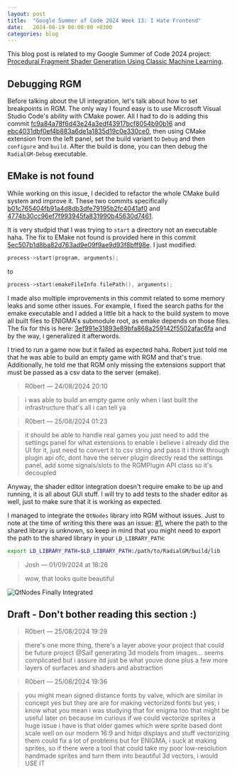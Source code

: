 ```yaml
---
layout: post
title:  "Google Summer of Code 2024 Week 13: I Hate Frontend"
date:   2024-08-19 00:00:00 +0300
categories: blog
---
```


This blog post is related to my Google Summer of Code 2024 project: [Procedural Fragment Shader Generation Using Classic Machine Learning][my-google-summer-of-code-2024-project].

## Debugging RGM

Before talking about the UI integration, let's talk about how to set breakpoints in RGM. The only way I found easy is to use Microsoft Visual Studio Code's ability with CMake power. All I had to do is adding this commit [fc9a84a78f6d43e24a3edf43917bcf8054b90b16](https://github.com/enigma-dev/RadialGM/pull/238/commits/fc9a84a78f6d43e24a3edf43917bcf8054b90b16) and [ebc4031dbf0ef4b883a6de1a1835d19c0e330ce0](https://github.com/enigma-dev/RadialGM/pull/238/commits/ebc4031dbf0ef4b883a6de1a1835d19c0e330ce0), then using CMake extension from the left panel, set the build variant to `Debug` and then ``configure`` and ``build``. After the build is done, you can then debug the ``RadialGM-Debug`` executable.

## EMake is not found

While working on this issue, I decided to refactor the whole CMake build system and improve it. These two commits specifically [b01c765404fb91a4d8db3dfe79195b2fc4041af0](https://github.com/enigma-dev/RadialGM/pull/238/commits/b01c765404fb91a4d8db3dfe79195b2fc4041af0) and [4774b30cc96ef7f993945fa831990b45630d7461](https://github.com/enigma-dev/enigma-dev/pull/2399/commits/4774b30cc96ef7f993945fa831990b45630d7461).

It is very studpid that I was trying to ``start`` a directory not an executable haha. The fix to EMake not found is provided here in this commit [5ec507b1d8ba82d763ad9e09f9ae9d93f8bff98e](https://github.com/enigma-dev/RadialGM/pull/238/commits/5ec507b1d8ba82d763ad9e09f9ae9d93f8bff98e). I just modified:
```cpp
process->start(program, arguments);
```
to
```cpp
process->start(emakeFileInfo.filePath(), arguments);
```

I made also multiple improvements in this commit related to some memory leaks and some other issues. For example, I fixed the search paths for the emake executable and I added a little bit a hack to the build system to move all built files to ENIGMA's submodule root, as emake depends on those files. The fix for this is here: [3ef991e31893e89bfa868a259142f5502afac6fa](https://github.com/enigma-dev/RadialGM/pull/238/commits/3ef991e31893e89bfa868a259142f5502afac6fa) and by the way, i generalized it afterwords.

I tried to run a game now but it failed as expected haha. Robert just told me that he was able to build an empty game with RGM and that's true. Additionally, he told me that RGM only missing the extensions support that must be passed as a csv data to the server (emake).

> R0bert — 24/08/2024 20:10

> i was able to build an empty game only when i last built the infrastructure
> that's all i can tell ya

> R0bert — 25/08/2024 01:23

> it should be able to handle real games you just need to add the settings panel for what extensions to enable
> i believe i already did the UI for it, just need to convert it to csv string and pass it i think
> through plugin api ofc, dont have the server plugin directly read the settings panel, add some signals/slots to the RGMPlugin API class
> so it's decoupled

Anyway, the shader editor integration doesn't require emake to be up and running, it is all about GUI stuff. I will try to add tests to the shader editor as well, just to make sure that it is working as expected.

I managed to integrate the ``QtNodes`` library into RGM without issues. Just to note at the time of writing this there was an issue: [#1](https://github.com/k0T0z/nodeeditor/issues/1), where the path to the shared library is unknown, so keep in mind that you might need to export the path to the shared library in your ``LD_LIBRARY_PATH``:

```bash
export LD_LIBRARY_PATH=$LD_LIBRARY_PATH:/path/to/RadialGM/build/lib
```

> Josh — 01/09/2024 at 18:26

> wow, that looks quite beautiful

![QtNodes Finally Integrated](/gsoc24-blog/assets/qtnodes-finally-integrated.png)

## Draft - Don't bother reading this section :)

> R0bert — 25/08/2024 19:29

> there's one more thing, there's a layer above your project that could be future project
> @Saif generating 3d models from images...
> seems complicated but i assure itd just be what youve done plus a few more layers of surfaces and shaders and abstraction


> R0bert — 25/08/2024 19:36

> you might mean signed distance fonts by valve, which are similar in concept yes
> but they are are for making vectorized fonts
> but yes, i know what you mean
> i was studying that for enigma too that might be useful later on because im curious if we could vectorize sprites
> a huge issue i have is that older games which were sprite based dont scale well on our modern 16:9 and hidpi displays and stuff
> vectorizing them could fix a lot of problems
> but for ENIGMA, i suck at making sprites, so if there were a tool that could take my poor low-resolution handmade sprites and turn them into beautiful 3d vectors, i would USE IT


[my-google-summer-of-code-2024-project]: https://summerofcode.withgoogle.com/programs/2024/projects/wYTZuQbA
